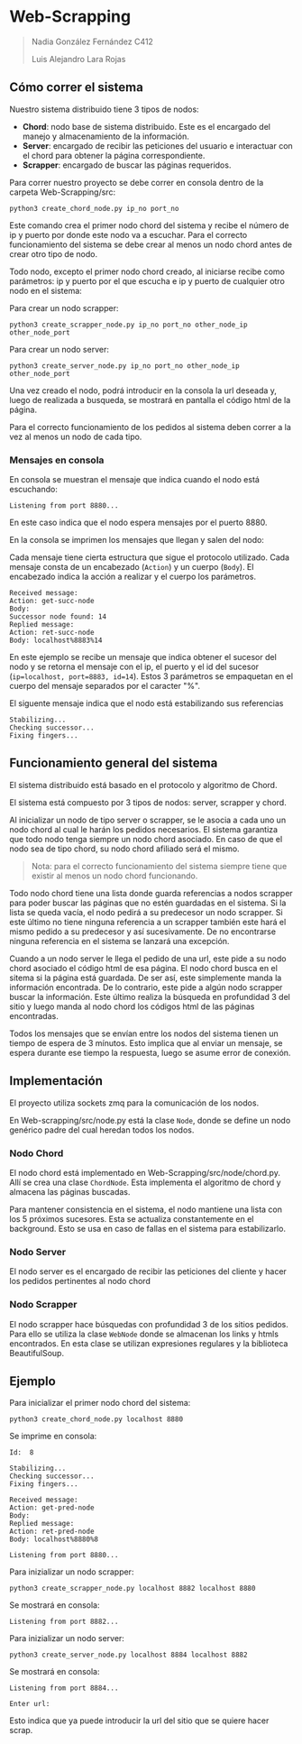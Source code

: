# Web-Scrapping
> Nadia González Fernández C412
>
> Luis Alejandro Lara Rojas

## Cómo correr el sistema

Nuestro sistema distribuido tiene 3 tipos de nodos:


- **Chord**: nodo base de sistema distribuido. Este es el encargado del manejo y almacenamiento de la información.
- **Server**: encargado de recibir las peticiones del usuario e interactuar con el chord para obtener la página correspondiente.
- **Scrapper**: encargado de buscar las páginas requeridos.

Para correr nuestro proyecto se debe correr en consola dentro de la carpeta Web-Scrapping/src:

````
python3 create_chord_node.py ip_no port_no
````

Este comando crea el primer nodo chord del sistema y recibe el número de ip y puerto por donde este nodo va a escuchar. Para el correcto funcionamiento del sistema se debe crear al menos un nodo chord antes de crear otro tipo de nodo.

Todo nodo, excepto el primer nodo chord creado, al iniciarse recibe como parámetros: ip y puerto por el que escucha e ip y puerto de cualquier otro nodo en el sistema:

Para crear un nodo scrapper:
```
python3 create_scrapper_node.py ip_no port_no other_node_ip other_node_port
```

Para crear un nodo server:
```
python3 create_server_node.py ip_no port_no other_node_ip other_node_port
```

Una vez creado el nodo, podrá introducir en la consola la url deseada y, luego de realizada a busqueda, se mostrará en pantalla el código html de la página.

Para el correcto funcionamiento de los pedidos al sistema deben correr a la vez al menos un nodo de cada tipo.

### Mensajes en consola

En consola se muestran el mensaje que indica cuando el nodo está escuchando:
```
Listening from port 8880...
```
En este caso indica que el nodo espera mensajes por el puerto 8880.

En la consola se imprimen los mensajes que llegan y salen del nodo:

Cada mensaje tiene cierta estructura que sigue el protocolo utilizado. Cada mensaje consta de un encabezado (`Action`) y un cuerpo (`Body`). 
El  encabezado indica la acción a realizar y el cuerpo los parámetros.
```
Received message:
Action: get-succ-node
Body:
Successor node found: 14
Replied message:
Action: ret-succ-node
Body: localhost%8883%14
```

En este ejemplo se recibe un mensaje que indica obtener el sucesor del nodo y se retorna el mensaje con el ip, el puerto y el id del sucesor (`ip=localhost, port=8883, id=14`). Estos 3 parámetros se empaquetan en el cuerpo del mensaje separados por el caracter "%".

El siguente mensaje indica que el nodo está estabilizando sus referencias

```
Stabilizing...
Checking successor...
Fixing fingers...
```

## Funcionamiento general del sistema

El sistema distribuido está basado en el protocolo y algoritmo de Chord.

El sistema está compuesto por 3 tipos de nodos: server, scrapper y chord. 

Al inicializar un nodo de tipo server o scrapper, se le asocia a cada uno un nodo chord al cual le harán los pedidos necesarios. El sistema garantiza que todo nodo tenga siempre un nodo chord asociado. En caso de que el nodo sea de tipo chord, su nodo chord afiliado será el mismo. 

> Nota: para el correcto funcionamiento del sistema siempre tiene que existir al menos un nodo chord funcionando.

Todo nodo chord tiene una lista donde guarda referencias a nodos scrapper para poder buscar las páginas que no estén guardadas en el sistema. Si la lista se queda vacía, el nodo pedirá a su predecesor un nodo scrapper. Si este último no tiene ninguna referencia a un scrapper también este hará el mismo pedido a su predecesor y así sucesivamente. De no encontrarse ninguna referencia en el sistema se lanzará una excepción.

Cuando a un nodo server le llega el pedido de una url, este pide a su nodo chord asociado el código html de esa página. El nodo chord busca en el sitema si la página está guardada. De ser así, este simplemente manda la información encontrada. De lo contrario, este pide a algún nodo scrapper buscar la información. Este último realiza la búsqueda en profundidad 3 del sitio y luego manda al nodo chord los códigos html de las páginas encontradas.


Todos los mensajes que se envían  entre los nodos del sistema tienen un tiempo de espera de 3 mínutos. Esto implica que al enviar un mensaje, se espera durante ese tiempo la respuesta, luego se asume error de conexión.

## Implementación

El proyecto utiliza sockets zmq para la comunicación de los nodos. 

En Web-scrapping/src/node.py está la clase `Node`, donde se define un nodo genérico padre del cual heredan todos los nodos. 

### Nodo Chord

El nodo chord está implementado en Web-Scrapping/src/node/chord.py. Allí se crea una clase `ChordNode`. Esta implementa el algoritmo de chord y almacena las páginas buscadas. 

Para mantener consistencia en el sistema, el nodo mantiene una lista con los 5 próximos sucesores. Esta se actualiza constantemente en el background. Esto se usa en caso de fallas en el sistema para estabilizarlo. 

### Nodo Server 

El nodo server es el encargado de recibir las peticiones del cliente y hacer los pedidos pertinentes al nodo chord

### Nodo Scrapper

El nodo scrapper hace búsquedas con profundidad 3 de los sitios pedidos. Para ello se utiliza la clase `WebNode` donde se almacenan los links y htmls encontrados. En esta clase se utilizan expresiones regulares y la biblioteca BeautifulSoup.

## Ejemplo

Para inicializar el primer nodo chord del sistema:
```
python3 create_chord_node.py localhost 8880
```

Se imprime en consola:
```
Id:  8

Stabilizing...
Checking successor...
Fixing fingers...

Received message:
Action: get-pred-node
Body:
Replied message:
Action: ret-pred-node
Body: localhost%8880%8

Listening from port 8880...
```

Para inizializar un nodo scrapper:
```
python3 create_scrapper_node.py localhost 8882 localhost 8880
```
Se mostrará en consola:
```
Listening from port 8882...
```

Para inizializar un nodo server:
```
python3 create_server_node.py localhost 8884 localhost 8882
```
Se mostrará en consola:
```
Listening from port 8884...
```
```
Enter url:
```
Esto indica que ya puede introducir la url del sitio que se quiere hacer scrap.

